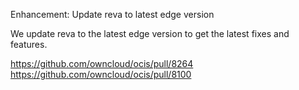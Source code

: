 Enhancement: Update reva to latest edge version

We update reva to the latest edge version to get the latest fixes and features.

https://github.com/owncloud/ocis/pull/8264
https://github.com/owncloud/ocis/pull/8100
